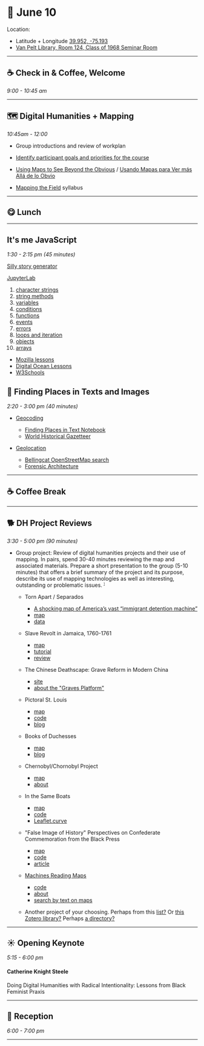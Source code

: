 # 🌱 June 10

Location:

- Latitude + Longitude [39.952, -75.193](https://www.openstreetmap.org/#map=18/39.95268/-75.19372) 
- [Van Pelt Library, Room 124, Class of 1968 Seminar Room](https://www.library.upenn.edu/spaces/class-1968-seminar-room)

<hr>

## ☕ Check in & Coffee, Welcome
_9:00 - 10:45 am_ 

<hr>

## 🗺️ Digital Humanities + Mapping
_10:45am - 12:00_ 

- Group introductions and review of workplan 
- [Identify participant goals and priorities for the course](https://apjanco.github.io/leaflet-course/miro/) 
- [Using Maps to See Beyond the Obvious](https://kit.exposingtheinvisible.org/en/maps.html) / [Usando Mapas para Ver más Allá de lo Obvio](https://kit.exposingtheinvisible.org/es/maps.html)

- [Mapping the Field](https://mappingthefield.wordsinspace.net/2021/) syllabus

<hr>

## 😋 Lunch

<hr>

##  It's me JavaScript
_1:30 - 2:15 pm (45 minutes)_

[Silly story generator](https://mdn.github.io/learning-area/javascript/introduction-to-js-1/assessment-finished/) 

[JupyterLab](https://apjanco.github.io/leaflet-course/jupyter/lab/index.html)

1. [character strings](https://developer.mozilla.org/en-US/docs/Learn/JavaScript/First_steps/Strings) 
2. [string methods](https://developer.mozilla.org/en-US/docs/Learn/JavaScript/First_steps/Useful_string_methods)
2. [variables](https://developer.mozilla.org/en-US/docs/Learn/Getting_started_with_the_web/JavaScript_basics#variables)
3. [conditions](https://developer.mozilla.org/en-US/docs/Learn/Getting_started_with_the_web/JavaScript_basics#conditionals)
4. [functions](https://developer.mozilla.org/en-US/docs/Learn/Getting_started_with_the_web/JavaScript_basics#functions)
5. [events](https://developer.mozilla.org/en-US/docs/Learn/Getting_started_with_the_web/JavaScript_basics#events)
6. [errors](https://developer.mozilla.org/en-US/docs/Learn/JavaScript/First_steps/What_went_wrong)
7. [loops and iteration](https://developer.mozilla.org/en-US/docs/Web/JavaScript/Guide/Loops_and_iteration) 
8. [objects](https://developer.mozilla.org/en-US/docs/Web/JavaScript/Reference/Global_Objects/Object)
9. [arrays](https://developer.mozilla.org/en-US/docs/Learn/JavaScript/First_steps/Arrays)

- [Mozilla lessons](https://developer.mozilla.org/en-US/docs/Web/JavaScript)
- [Digital Ocean Lessons](https://www.digitalocean.com/community/tutorial_series/how-to-code-in-javascript)
- [W3Schools](https://www.w3schools.com/js/default.asp)


## 🎯 Finding Places in Texts and Images
_2:20 - 3:00 pm (40 minutes)_

- [Geocoding](https://programminghistorian.org/en/lessons/finding-places-world-historical-gazetteer)
    - [Finding Places in Text Notebook](https://colab.research.google.com/drive/1-atKuidIUkaTfxXkSVc5Kt8E2uwozQTc?usp=sharing)
    - [World Historical Gazetteer](https://whgazetteer.org/)

- [Geolocation](https://www.bellingcat.com/tag/geolocation/)
    - [Bellingcat OpenStreetMap search](https://osm-search.bellingcat.com/)
    - [Forensic Architecture](https://forensic-architecture.org/methodology/geolocation)
<hr>

## ☕ Coffee Break

<hr>

## 🐕 DH Project Reviews
_3:30 - 5:00 pm (90 minutes)_ 

- Group project: Review of digital humanities projects and their use of mapping. In pairs, spend 30-40 minutes reviewing the map and associated materials. Prepare a short presentation to the group (5-10 minutes) that offers a brief summary of the project and its purpose, describe its use of mapping technologies as well as interesting, outstanding or problematic issues. <sup style="font-size: 50%;">[1](https://reviewsindh.pubpub.org/review-process)</sup> 

    - Torn Apart / Separados
        - [A shocking map of America’s vast “immigrant detention machine”](https://www.fastcompany.com/90180570/a-shocking-map-of-americas-vast-immigrant-detention-machine)
        - [map](https://xpmethod.columbia.edu/torn-apart/volume/1/)
        - [data](https://github.com/xpmethod/torn-apart-open-data)

    - Slave Revolt in Jamaica, 1760-1761
        - [map](http://revolt.axismaps.com/)
        - [tutorial](https://craftingdh.netlify.app/tutorials/mapping/)
        - [review](https://reviewsindh.pubpub.org/pub/slave-revolt-in-jamaica/release/1)

    - The Chinese Deathscape: Grave Reform in Modern China
        - [site](https://chinesedeathscape.org/)
        - [about the "Graves Platform"](https://chinesedeathscape.supdigital.org/read/colophon)

    - Pictoral St. Louis
        - [map](http://jarednielsen.com/pictorial-st-louis/index.html)
        - [code](https://github.com/nielsenjared/pictorial-st-louis)
        - [blog](https://jarednielsen.com/make-interactive-story-map-leaflet-non-geographical-images/)

    - Books of Duchesses 
        - [map](https://booksofduchesses.com/)  
        - [blog](https://www.karwansaraypublishers.com/en-us/blogs/medieval-world-blog/books-of-duchesses)

    - Chernobyl/Chornobyl Project
        - [map](https://harvard-cga.maps.arcgis.com/apps/webappviewer/index.html?id=5143021e6379448c966900096f21b5e3)
        - [about](https://gis.huri.harvard.edu/chornobyl)

    - In the Same Boats
        - [map](http://sameboats.org/)
        - [code](https://github.com/kshitijdeota/sameboats)
        - [Leaflet.curve](https://elfalem.github.io/Leaflet.curve/)
    
    - "False Image of History" Perspectives on Confederate Commemoration from the Black Press
        - [map](https://falseimage.pennds.org/)
        - [code](https://github.com/upenndigitalscholarship/monuments-research-group)
        - [article](https://theconversation.com/for-150-years-black-journalists-have-known-what-confederate-monuments-really-stood-for-217895) 

    - [Machines Reading Maps](https://machines-reading-maps.github.io/)
      - [code](https://github.com/machines-reading-maps)
      - [about](https://machines-reading-maps.github.io/rumsey/)
      - [search by text on maps](https://www.davidrumsey.com/)
        
    - Another project of your choosing. Perhaps from this [list?](http://anterotesis.com/wordpress/mapping-resources/dh-gis-projects/) Or [this Zotero library?](https://www.zotero.org/groups/7412/humanitiesgis/collections/8EB7UQHC) Perhaps [a directory?](https://geohumanities.org/?page_id=125)

<hr>


## ☀️ Opening Keynote 
_5:15 - 6:00 pm_

#### Catherine Knight Steele
Doing Digital Humanities with Radical Intentionality: Lessons from Black Feminist Praxis

<hr>


## 🌙 Reception
_6:00 - 7:00 pm_

<hr>

